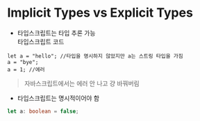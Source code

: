 # Implicit Types vs Explicit Types

- 타입스크립트는 타입 추론 가능  
  타입스크립트 코드

```tsx
let a = "hello"; //타입을 명시하지 않았지만 a는 스트링 타입을 가짐
a = "bye";
a = 1; //에러
```

> 자바스크립트에서는 에러 안 나고 걍 바꿔버림

- 타입스크립트는 명시적이어야 함

```ts
let a: boolean = false;
```
